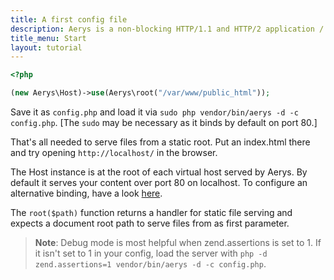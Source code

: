 ```yaml
---
title: A first config file
description: Aerys is a non-blocking HTTP/1.1 and HTTP/2 application / websocket / static file server.
title_menu: Start
layout: tutorial
---
```


```php
<?php

(new Aerys\Host)->use(Aerys\root("/var/www/public_html"));
```

Save it as `config.php` and load it via `sudo php vendor/bin/aerys -d -c config.php`. [The `sudo` may be necessary as it binds by default on port 80.]

That's all needed to serve files from a static root. Put an index.html there and try opening `http://localhost/` in the browser.

The Host instance is at the root of each virtual host served by Aerys. By default it serves your content over port 80 on localhost. To configure an alternative binding, have a look [here](host/interface.md).

The `root($path)` function returns a handler for static file serving and expects a document root path to serve files from as first parameter.

> **Note**: Debug mode is most helpful when zend.assertions is set to 1. If it isn't set to 1 in your config, load the server with `php -d zend.assertions=1 vendor/bin/aerys -d -c config.php`.
